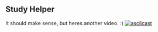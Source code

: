 Study Helper
---

It should make sense, but heres another video. :)
[![asciicast](https://asciinema.org/a/7delivuw7r0kf6rdexalc9uyb.png)](https://asciinema.org/a/7delivuw7r0kf6rdexalc9uyb)
